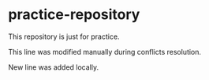 # practice-repository
This repository is just for practice.

This line was modified manually during conflicts resolution.

New line was added locally.